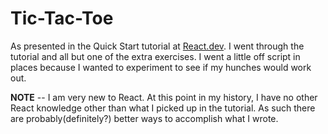 # Tic-Tac-Toe

As presented in the Quick Start tutorial at [React.dev](https://react.dev/learn/tutorial-tic-tac-toe). I went through the tutorial and all but one of the extra exercises. I went a little off script in places because I wanted to experiment to see if my hunches would work out.

**NOTE** --
I am very new to React. At this point in my history, I have no other React knowledge other than what I picked up in the tutorial. As such there are probably(definitely?) better ways to accomplish what I wrote.